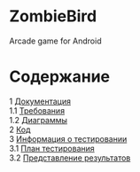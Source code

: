ZombieBird
===
Arcade game for Android

# Содержание
1 [Документация](Documents)  
1.1 [Требования](Documents/Требования%20к%20проекту.md)  
1.2 [Диаграммы](Diagrams)  
2 [Код](Application/ZombieBird)  
3 [Информация о тестировании](Testing)  
3.1 [План тестирования](Testing/Test%20plan.md)  
3.2 [Представление результатов](Testing/Test%20results.md)  
